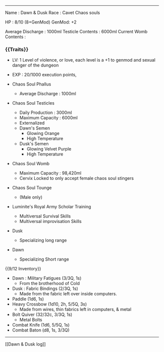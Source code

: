 
---
Name : Dawn & Dusk 
Race : Cavet Chaos souls

HP : 8/10 (8+GenMod)
GenMod: +2

Average Discharge : 1000ml
Testicle Contents : 6000ml
Current Womb Contents : 

### {{Traits}}

- LV: 1
Level of violence, or love, each level is a +1 to genmod and sexual danger of the dungeon 
- EXP :  20/1000
execution points, 

- Chaos Soul Phallus 
	- Average Discharge : 1000ml
- Chaos Soul Testicles
	- Daily Production : 3000ml
	- Maximum Capacity : 6000ml
	- Externalized
	- Dawn's Semen
		- Glowing Orange
		- High Temperature 
	- Dusk's Semen 
		- Glowing Velvet Purple
		- High Temperature
- Chaos Soul Womb
	- Maximum Capacity : 98,420ml
	- Cervix Locked to only accept female chaos soul stingers
- Chaos Soul Tounge 
	- (Male only)


- Luminite's Royal Army Scholar Training
	- Multiversal Survival Skills 
	- Multiversal improvisation Skills

- Dusk
	- Specializing long range
- Dawn
	- Specializing Short range


{{9/12 Inventory}}

- Dawn : Military Fatigues (3/3Q, 1s)
	- From the brotherhood of Cold
- Dusk : Fabric Bindings (2/3Q, 1s)
	- Made from the fabric left over inside computers.
- Paddle (1d6, 1s)
- Heavy Crossbow (1d10, 2h, 5/5Q, 3s)
	- Made from wires, thin fabrics left in computers, & metal
- Bolt Quiver (32/32c, 3/3Q, 1s)
	- Metal Bolts
- Combat Knife (1d6, 5/5Q, 1s)
- Combat Baton (d8, 1s, 3/3Q)

---

[[Dawn & Dusk log]]